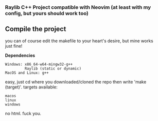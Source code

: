 ### Raylib C++ Project compatible with Neovim (at least with my config, but yours should work too) ### 

## Compile the project ##
you can of course edit the makefile to your heart's desire, but mine works just fine!

__Dependencies__
```
Windows: x86_64-w64-mingw32-g++
         Raylib (static or dynamic)
MacOS and Linux: g++
```

easy, just cd where you downloaded/cloned the repo then write 'make (target)'. 
targets available: 
```
macos
linux
windows
```

no html. fuck you.
